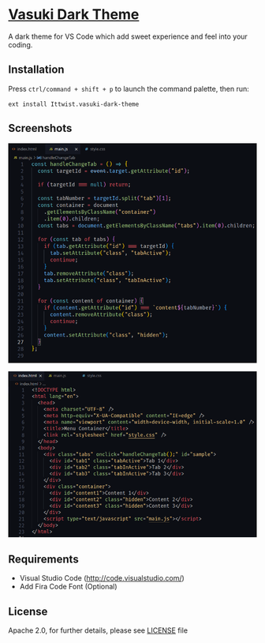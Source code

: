 # [Vasuki Dark Theme](https://github.com/pygaurav/vasuki-dark-vscode-theme)

A dark theme for VS Code which add sweet experience and feel into your coding.

## Installation

Press `ctrl/command + shift + p` to launch the command palette, then run:
```
ext install Ittwist.vasuki-dark-theme
```

## Screenshots

![Screenshot 01](images/screenshots/javascript_code.png "Screenshot #01")

![Screenshot 02](images/screenshots/html_code.png "Screenshot #02")


## Requirements

* Visual Studio Code (http://code.visualstudio.com/)
* Add Fira Code Font (Optional)


## License

Apache 2.0, for further details, please see [LICENSE](LICENSE) file